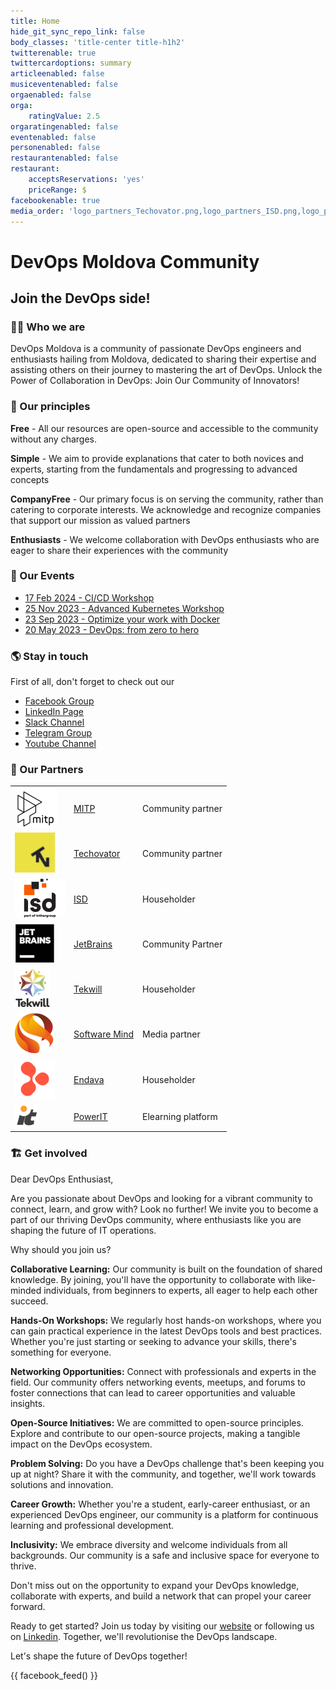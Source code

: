```yaml
---
title: Home
hide_git_sync_repo_link: false
body_classes: 'title-center title-h1h2'
twitterenable: true
twittercardoptions: summary
articleenabled: false
musiceventenabled: false
orgaenabled: false
orga:
    ratingValue: 2.5
orgaratingenabled: false
eventenabled: false
personenabled: false
restaurantenabled: false
restaurant:
    acceptsReservations: 'yes'
    priceRange: $
facebookenable: true
media_order: 'logo_partners_Techovator.png,logo_partners_ISD.png,logo_partners_SoftwareMind.png,logo_partners_TekwillOnline.png,logo_partners_Tekwill.png,logo_partners_PowerIT.png,logo_partners_Endava.png,logo_JB.png'
---
```


# DevOps Moldova Community
## Join the DevOps side!

### 🙋‍♀️ Who we are

DevOps Moldova is a community of passionate DevOps engineers and enthusiasts hailing from Moldova, dedicated to sharing their expertise and assisting others on their journey to mastering the art of DevOps. Unlock the Power of Collaboration in DevOps: Join Our Community of Innovators!

### 🍿 Our principles

**Free** - All our resources are open-source and accessible to the community without any charges.

**Simple** - We aim to provide explanations that cater to both novices and experts, starting from the fundamentals and progressing to advanced concepts

**CompanyFree** - Our primary focus is on serving the community, rather than catering to corporate interests. We acknowledge and recognize companies that support our mission as valued partners

**Enthusiasts** - We welcome collaboration with DevOps enthusiasts who are eager to share their experiences with the community

### 📅 Our Events

* [17 Feb 2024 - CI/CD Workshop](../events/ci-cd)
* [25 Nov 2023 - Advanced Kubernetes Workshop](../events/advanced-kubernetes)
* [23 Sep 2023 - Optimize your work with Docker](../events/2023-09-23-optimize-your-work-with-docker)
* [20 May 2023 - DevOps: from zero to hero](../events/2023-05-20-from-zero-to-hero-navigating-devops-for-beginners)

### 🌎 Stay in touch

First of all, don't forget to check out our
* [Facebook Group](https://www.facebook.com/groups/devops.md/)
* [LinkedIn Page](https://www.linkedin.com/company/devops-moldova/)
* [Slack Channel](https://join.slack.com/t/devopsmd/shared_invite/zt-4ohkqths-get_wPjSSrYgTtIybwez0g)
* [Telegram Group](https://t.me/devops_moldova)
* [Youtube Channel](https://www.youtube.com/@DevopsCommunityMoldova)

### 🤝 Our Partners
|    |    |    |
|  :-----          |  :-----          |  :-----          |
| ![MITP](logo_partners_MITP.png "MITP") | [MITP](https://mitp.md/) | Community partner |
| ![Techovator](logo_partners_Techovator.png "Techovator") | [Techovator](https://technovator.world/) | Community partner |
| ![ISD](logo_partners_ISD.png "ISD") | [ISD](https://isd-soft.com/) | Householder |
| ![loJetBrainsgo_JB](logo_partners_JB.png "JetBrains") | [JetBrains](https://www.jetbrains.com/) | Community Partner |
| ![Tekwill](logo_partners_Tekwill.png "Tekwill")| [Tekwill](https://tekwill.md/) | Householder |
| ![Software Mind](logo_partners_SoftwareMind.png "Software Mind") | [Software Mind](https://softwaremind.com/) | Media partner | 
| ![Endava](logo_partners_Endava.png "Endava") | [Endava](https://www.endava.com/) | Householder |
| ![PowerIT](logo_partners_PowerIT.png "PowerIT")  | [PowerIT](https://powerit.dev/) | Elearning platform |

### 🏗 Get involved

Dear DevOps Enthusiast,

Are you passionate about DevOps and looking for a vibrant community to connect, learn, and grow with? Look no further! We invite you to become a part of our thriving DevOps community, where enthusiasts like you are shaping the future of IT operations.

Why should you join us?

**Collaborative Learning:** Our community is built on the foundation of shared knowledge. By joining, you'll have the opportunity to collaborate with like-minded individuals, from beginners to experts, all eager to help each other succeed.

**Hands-On Workshops:** We regularly host hands-on workshops, where you can gain practical experience in the latest DevOps tools and best practices. Whether you're just starting or seeking to advance your skills, there's something for everyone.

**Networking Opportunities:** Connect with professionals and experts in the field. Our community offers networking events, meetups, and forums to foster connections that can lead to career opportunities and valuable insights.

**Open-Source Initiatives:** We are committed to open-source principles. Explore and contribute to our open-source projects, making a tangible impact on the DevOps ecosystem.

**Problem Solving:** Do you have a DevOps challenge that's been keeping you up at night? Share it with the community, and together, we'll work towards solutions and innovation.

**Career Growth:** Whether you're a student, early-career enthusiast, or an experienced DevOps engineer, our community is a platform for continuous learning and professional development.

**Inclusivity:** We embrace diversity and welcome individuals from all backgrounds. Our community is a safe and inclusive space for everyone to thrive.

Don't miss out on the opportunity to expand your DevOps knowledge, collaborate with experts, and build a network that can propel your career forward.

Ready to get started? Join us today by visiting our [website](https://devops.md) or following us on [Linkedin](https://www.linkedin.com/company/devops-moldova/). Together, we'll revolutionise the DevOps landscape.

Let's shape the future of DevOps together!

{{ facebook_feed() }}
